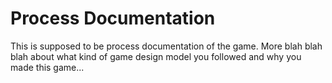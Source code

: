 # Process Documentation

This is supposed to be process documentation of the game. More blah blah blah about what kind of game design model you followed and why you made this game...
